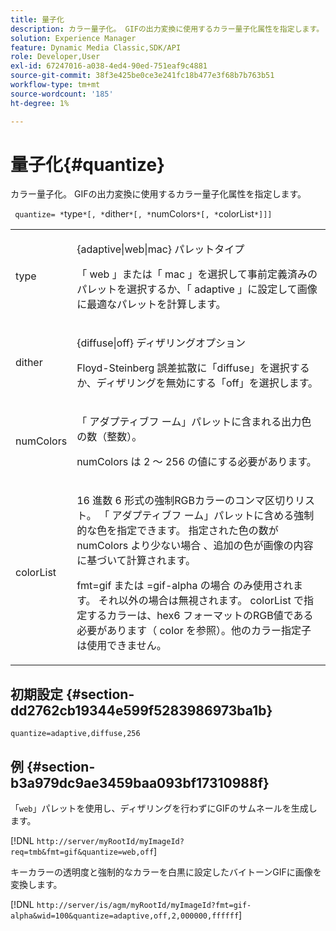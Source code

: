 ```yaml
---
title: 量子化
description: カラー量子化。 GIFの出力変換に使用するカラー量子化属性を指定します。
solution: Experience Manager
feature: Dynamic Media Classic,SDK/API
role: Developer,User
exl-id: 67247016-a038-4ed4-90ed-751eaf9c4881
source-git-commit: 38f3e425be0ce3e241fc18b477e3f68b7b763b51
workflow-type: tm+mt
source-wordcount: '185'
ht-degree: 1%

---
```


# 量子化{#quantize}

カラー量子化。 GIFの出力変換に使用するカラー量子化属性を指定します。

` quantize= *`type`*[, *`dither`*[, *`numColors`*[, *`colorList`*]]]`

<table id="simpletable_6BF155FCB8224E7EBFC8D8375AD26A71"> 
 <tr class="strow"> 
  <td class="stentry"> <p> <span class="codeph"> <span class="varname"> type </span> </span> </p> </td> 
  <td class="stentry"> <p> <span class="codeph"> {adaptive|web|mac} </span> パレットタイプ </p> <p>「<span class="codeph"> web </span>」または「<span class="codeph"> mac </span>」を選択して事前定義済みのパレットを選択するか、「<span class="codeph"> adaptive </span>」に設定して画像に最適なパレットを計算します。 </p> </td> 
 </tr> 
 <tr class="strow"> 
  <td class="stentry"> <p> <span class="codeph"> <span class="varname"> dither </span> </span> </p> </td> 
  <td class="stentry"> <p> <span class="codeph"> {diffuse|off} </span> ディザリングオプション </p> <p>Floyd-Steinberg 誤差拡散に「diffuse」を選択するか、ディザリングを無効にする「off」を選択します。 </p> </td> 
 </tr> 
 <tr class="strow"> 
  <td class="stentry"> <p> <span class="codeph"> <span class="varname"> numColors </span> </span> </p> </td> 
  <td class="stentry"> <p>「<span class="codeph"> アダプティブフ </span> ーム」パレットに含まれる出力色の数（整数）。 </p> <p> <span class="codeph"> <span class="varname"> numColors </span> </span> は 2 ～ 256 の値にする必要があります。 </p> </td> 
 </tr> 
 <tr class="strow"> 
  <td class="stentry"> <p> <span class="codeph"> <span class="varname"> colorList </span> </span> </p> </td> 
  <td class="stentry"> <p>16 進数 6 形式の強制RGBカラーのコンマ区切りリスト。 「<span class="codeph"> アダプティブフ </span> ーム」パレットに含める強制的な色を指定できます。 指定された色の数が numColors</span> より少ない場合 <span class="codeph">、追加の色が画像の内容に基づいて計算されます。 </p> <p>fmt=gif </span> または <span class="codeph">=gif-alpha </span> の場合 <span class="codeph"> のみ使用されます。 それ以外の場合は無視されます。 <span class="codeph"> <span class="varname"> colorList </span> </span> で指定するカラーは、hex6 フォーマットのRGB値である必要があります（<span class="codeph"> color </span> を参照）。他のカラー指定子は使用できません。 </p> </td> 
 </tr> 
</table>

## 初期設定 {#section-dd2762cb19344e599f5283986973ba1b}

`quantize=adaptive,diffuse,256`

## 例 {#section-b3a979dc9ae3459baa093bf17310988f}

「`web`」パレットを使用し、ディザリングを行わずにGIFのサムネールを生成します。

[!DNL `http://server/myRootId/myImageId?req=tmb&fmt=gif&quantize=web,off`]

キーカラーの透明度と強制的なカラーを白黒に設定したバイトーンGIFに画像を変換します。

[!DNL `http://server/is/agm/myRootId/myImageId?fmt=gif-alpha&wid=100&quantize=adaptive,off,2,000000,ffffff`]
